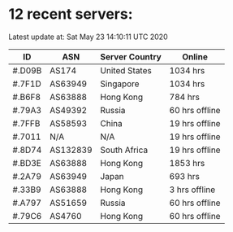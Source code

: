 # 12 recent servers:

Latest update at: Sat May 23 14:10:11 UTC 2020

| ID | ASN | Server Country | Online |
| -- | --- | -------------- | ------ |
| #.D09B | AS174 | United States | 1034 hrs |
| #.7F1D | AS63949 | Singapore | 1034 hrs |
| #.B6F8 | AS63888 | Hong Kong | 784 hrs |
| #.79A3 | AS49392 | Russia | 60 hrs offline |
| #.7FFB | AS58593 | China | 19 hrs offline |
| #.7011 | N/A | N/A | 19 hrs offline |
| #.8D74 | AS132839 | South Africa | 19 hrs offline |
| #.BD3E | AS63888 | Hong Kong | 1853 hrs |
| #.2A79 | AS63949 | Japan | 693 hrs |
| #.33B9 | AS63888 | Hong Kong | 3 hrs offline |
| #.A797 | AS51659 | Russia | 60 hrs offline |
| #.79C6 | AS4760 | Hong Kong | 60 hrs offline |

